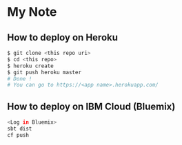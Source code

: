 # My Note

## How to deploy on Heroku

```sh
$ git clone <this repo uri>
$ cd <this repo>
$ heroku create
$ git push heroku master
# Done !
# You can go to https://<app name>.herokuapp.com/
```

## How to deploy on IBM Cloud (Bluemix)

```sh
<Log in Bluemix>
sbt dist
cf push
```